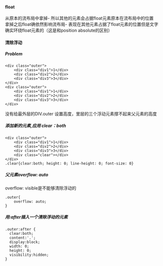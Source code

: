 #### float
从原本的流布局中拿掉- 所以其他的元素会占据float元素原本在流布局中的位置   
拿掉之后float确依然影响流布局- 表现在其他元素占据了float元素的位置但是文字确实环绕float元素的（这是和position absolute的区别）

#### 清除浮动
##### Problem
```
<div class="outer">
    <div class="div1">1</div>
    <div class="div2">2</div>
    <div class="div3">3</div>
</div>
<div class="outer">
    <div class="div1">1</div>
    <div class="div2">2</div>
    <div class="div3">3</div>
</div>
```
没有给最外层的DIV.outer 设置高度，里层的三个浮动元素撑不起来父元素的高度

##### 添加新的元素,应用 clear：both
```
<div class="outer">
    <div class="div1">1</div>
    <div class="div2">2</div>
    <div class="div3">3</div>
    <div class="clear"></div>
</div>
.clear{clear:both; height: 0; line-height: 0; font-size: 0}
```
##### 父元素overflow: auto
overflow: visible是不能够清除浮动的
```
.outer{
    overflow: auto; 
}
```

##### 用:after插入一个清除浮动的元素
```
.outer:after {
  clear:both;
  content:'.';
  display:block;
  width: 0;
  height: 0;
  visibility:hidden;
}
```